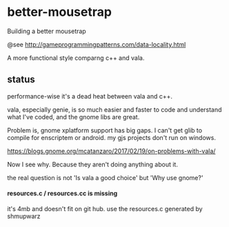 # better-mousetrap 

Building a better mousetrap

@see http://gameprogrammingpatterns.com/data-locality.html

A more functional style comparng c++ and vala.


## status

performance-wise it's a dead heat between vala and c++.

vala, especially genie, is so much easier and faster to code and understand what I've coded, and the gnome libs are great. 

Problem is, gnome xplatform support has big gaps. I can't get glib to compile for enscriptem or android. my gjs projects don't run on windows. 

https://blogs.gnome.org/mcatanzaro/2017/02/19/on-problems-with-vala/

Now I see why. Because they aren't doing anything about it.

the real question is not 'Is vala a good choice' but 'Why use gnome?'

#### resources.c / resources.cc is missing
it's 4mb and doesn't fit on git hub. use the resources.c generated by shmupwarz



